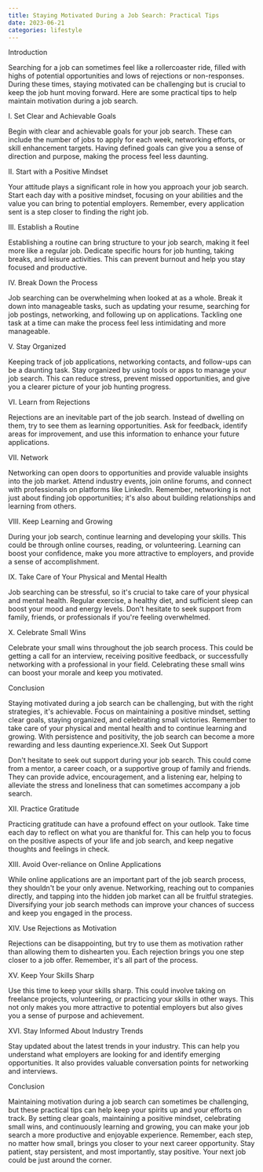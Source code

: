 ```yaml
---
title: Staying Motivated During a Job Search: Practical Tips
date: 2023-06-21
categories: lifestyle
---
```



Introduction

Searching for a job can sometimes feel like a rollercoaster ride, filled with highs of potential opportunities and lows of rejections or non-responses. During these times, staying motivated can be challenging but is crucial to keep the job hunt moving forward. Here are some practical tips to help maintain motivation during a job search.

I. Set Clear and Achievable Goals

Begin with clear and achievable goals for your job search. These can include the number of jobs to apply for each week, networking efforts, or skill enhancement targets. Having defined goals can give you a sense of direction and purpose, making the process feel less daunting.

II. Start with a Positive Mindset

Your attitude plays a significant role in how you approach your job search. Start each day with a positive mindset, focusing on your abilities and the value you can bring to potential employers. Remember, every application sent is a step closer to finding the right job.

III. Establish a Routine

Establishing a routine can bring structure to your job search, making it feel more like a regular job. Dedicate specific hours for job hunting, taking breaks, and leisure activities. This can prevent burnout and help you stay focused and productive.

IV. Break Down the Process

Job searching can be overwhelming when looked at as a whole. Break it down into manageable tasks, such as updating your resume, searching for job postings, networking, and following up on applications. Tackling one task at a time can make the process feel less intimidating and more manageable.

V. Stay Organized

Keeping track of job applications, networking contacts, and follow-ups can be a daunting task. Stay organized by using tools or apps to manage your job search. This can reduce stress, prevent missed opportunities, and give you a clearer picture of your job hunting progress.

VI. Learn from Rejections

Rejections are an inevitable part of the job search. Instead of dwelling on them, try to see them as learning opportunities. Ask for feedback, identify areas for improvement, and use this information to enhance your future applications.

VII. Network

Networking can open doors to opportunities and provide valuable insights into the job market. Attend industry events, join online forums, and connect with professionals on platforms like LinkedIn. Remember, networking is not just about finding job opportunities; it's also about building relationships and learning from others.

VIII. Keep Learning and Growing

During your job search, continue learning and developing your skills. This could be through online courses, reading, or volunteering. Learning can boost your confidence, make you more attractive to employers, and provide a sense of accomplishment.

IX. Take Care of Your Physical and Mental Health

Job searching can be stressful, so it's crucial to take care of your physical and mental health. Regular exercise, a healthy diet, and sufficient sleep can boost your mood and energy levels. Don't hesitate to seek support from family, friends, or professionals if you're feeling overwhelmed.

X. Celebrate Small Wins

Celebrate your small wins throughout the job search process. This could be getting a call for an interview, receiving positive feedback, or successfully networking with a professional in your field. Celebrating these small wins can boost your morale and keep you motivated.

Conclusion

Staying motivated during a job search can be challenging, but with the right strategies, it's achievable. Focus on maintaining a positive mindset, setting clear goals, staying organized, and celebrating small victories. Remember to take care of your physical and mental health and to continue learning and growing. With persistence and positivity, the job search can become a more rewarding and less daunting experience.XI. Seek Out Support

Don't hesitate to seek out support during your job search. This could come from a mentor, a career coach, or a supportive group of family and friends. They can provide advice, encouragement, and a listening ear, helping to alleviate the stress and loneliness that can sometimes accompany a job search.

XII. Practice Gratitude

Practicing gratitude can have a profound effect on your outlook. Take time each day to reflect on what you are thankful for. This can help you to focus on the positive aspects of your life and job search, and keep negative thoughts and feelings in check.

XIII. Avoid Over-reliance on Online Applications

While online applications are an important part of the job search process, they shouldn't be your only avenue. Networking, reaching out to companies directly, and tapping into the hidden job market can all be fruitful strategies. Diversifying your job search methods can improve your chances of success and keep you engaged in the process.

XIV. Use Rejections as Motivation

Rejections can be disappointing, but try to use them as motivation rather than allowing them to dishearten you. Each rejection brings you one step closer to a job offer. Remember, it's all part of the process.

XV. Keep Your Skills Sharp

Use this time to keep your skills sharp. This could involve taking on freelance projects, volunteering, or practicing your skills in other ways. This not only makes you more attractive to potential employers but also gives you a sense of purpose and achievement.

XVI. Stay Informed About Industry Trends

Stay updated about the latest trends in your industry. This can help you understand what employers are looking for and identify emerging opportunities. It also provides valuable conversation points for networking and interviews.

Conclusion

Maintaining motivation during a job search can sometimes be challenging, but these practical tips can help keep your spirits up and your efforts on track. By setting clear goals, maintaining a positive mindset, celebrating small wins, and continuously learning and growing, you can make your job search a more productive and enjoyable experience. Remember, each step, no matter how small, brings you closer to your next career opportunity. Stay patient, stay persistent, and most importantly, stay positive. Your next job could be just around the corner.